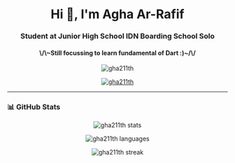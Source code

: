 <h1 align="center">Hi 👋, I'm Agha Ar-Rafif</h1>
<h3 align="center">Student at Junior High School IDN Boarding School Solo</h3>
<h4 align="center">\/\~Still focussing to learn fundamental of Dart :)~/\/</h4>

<p align="center"> 
  <img src="https://komarev.com/ghpvc/?username=gha211th&label=Profile%20views&color=grey&style=flat" alt="gha211th" />
</p>

<p align="center">
  <a href="https://github.com/ryo-ma/github-profile-trophy">
    <img src="https://github-profile-trophy.vercel.app/?username=gha211th&theme=darkhub&margin-w=15&margin-h=15" alt="gha211th" />
  </a>
</p>

---

### 📊 GitHub Stats

<p align="center">
  <img src="https://github-readme-stats.vercel.app/api?username=gha211th&show_icons=true&theme=dark&hide_border=true" alt="gha211th stats" />
</p>

<p align="center">
  <img src="https://github-readme-stats.vercel.app/api/top-langs?username=gha211th&show_icons=true&locale=en&layout=compact&theme=dark&hide_border=true" alt="gha211th languages" />
</p>

<p align="center">
  <img src="https://github-readme-streak-stats.herokuapp.com/?user=gha211th&theme=dark&hide_border=true" alt="gha211th streak" />
</p>
